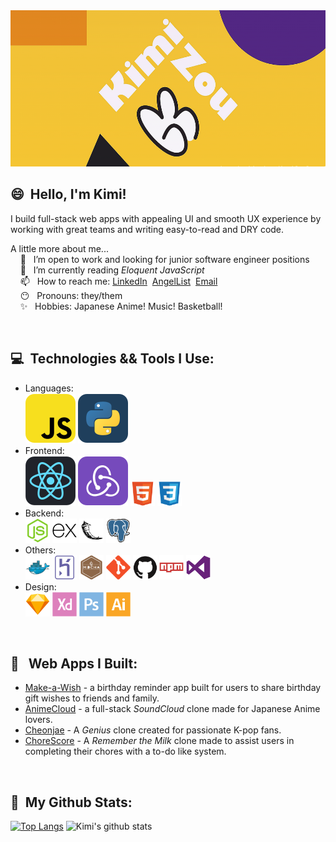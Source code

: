 <link rel="stylesheet" href="https://cdn.jsdelivr.net/gh/devicons/devicon@v2.10.1/devicon.min.css">

<img style='height: 250px' src="readme-assets/kimi.jpg"> 
<br />

## 😄&nbsp; Hello, I'm Kimi! 
I build full-stack web apps with appealing UI and smooth UX experience by working with great teams and writing easy-to-read and DRY code.

A little more about me... <br />
&nbsp; &nbsp; 🔭 &nbsp; I’m open to work and looking for junior software engineer positions <br />
&nbsp; &nbsp; 🌱 &nbsp; I’m currently reading <em>Eloquent JavaScript</em><br />
&nbsp; &nbsp; 📫 &nbsp; How to reach me: 
<a href='https://www.linkedin.com/in/kimizou/'>LinkedIn</a>&nbsp; 
<a href='https://angel.co/u/kimi-zou'>AngelList</a>&nbsp;
<a href='mailto:kimizou.kz@gmail.com'>Email</a>&nbsp;
<br />
&nbsp; &nbsp; 😶 &nbsp; Pronouns: they/them <br />
&nbsp; &nbsp; ✨ &nbsp; Hobbies: Japanese Anime! Music! Basketball!

<br />

## 💻&nbsp; Technologies && Tools I Use:
- Languages: <br />
  ![JS](https://github.com/harshcut/harshcut/raw/master/static/javascript.svg)
  ![Python](https://github.com/harshcut/harshcut/raw/master/static/python.svg)
- Frontend: <br />
  ![React](https://github.com/harshcut/harshcut/raw/master/static/react.svg)
  ![Redux](https://github.com/harshcut/harshcut/raw/master/static/redux.svg)
  <img src='readme-assets/html5-original.svg' style='height: 39px'>
  <img src='readme-assets/css3-original.svg' style='height: 39px'>
- Backend: <br />
  <img src='readme-assets/nodejs-original.svg' style='height: 39px'>
  <img src='readme-assets/express-original.svg' style='height: 39px'>
  <img src='readme-assets/flask-original.svg' style='height: 39px'>
  <img src='readme-assets/postgresql-original.svg' style='height: 39px'>
- Others: <br />
  <img src='readme-assets/docker-original.svg' style='height: 39px'>
  <img src='readme-assets/heroku-original.svg' style='height: 39px'>
  <img src='readme-assets/mocha-plain.svg' style='height: 39px'>
  <img src='readme-assets/git-original.svg' style='height: 39px'>
  <img src='readme-assets/github-original.svg' style='height: 39px'>
  <img src='readme-assets/npm-original-wordmark.svg' style='height: 39px'>
  <img src='readme-assets/visualstudio-plain.svg' style='height: 39px'>
- Design: <br />
  <img src='readme-assets/sketch-original.svg' style='height: 39px'>
  <img src='readme-assets/xd-plain.svg' style='height: 39px'>
  <img src='readme-assets/photoshop-plain.svg' style='height: 39px'>
  <img src='readme-assets/illustrator-plain.svg' style='height: 39px'>

<br />

## 🐾 &nbsp;  Web Apps I Built:
- <a href='https://capstone-make-a-wish.herokuapp.com/'>Make-a-Wish</a> - a birthday reminder app built for users to share birthday gift wishes to friends and family.
- <a href='https://anime-cloud.herokuapp.com/'>AnimeCloud</a> - a full-stack <a href='https://soundcloud.com/' style='text-decoration: none; color: inherit'><em>SoundCloud</em></a> clone made for Japanese Anime lovers.
- <a href='https://cheonjae.herokuapp.com/'>Cheonjae</a> - A <a href='https://genius.com/' style='text-decoration: none; color: inherit'><em>Genius</em></a> clone created for passionate K-pop fans.
- <a href='https://chorescore2020.herokuapp.com/'>ChoreScore</a> - A <a href='https://genius.com/' style='text-decoration: none; color: inherit'><em>Remember the Milk</em></a> clone made to assist users in completing their chores with a to-do like system.

<br />

## 🎏&nbsp; My Github Stats:
[![Top Langs](https://github-readme-stats.vercel.app/api/top-langs/?username=Kimi-Zou&layout=compact&langs_count=10&count_private=true&exclude_repo=01-fcc-tribute-page,02-fcc-survey-form,03-fcc-product-landing-page,04-fcc-technical-documentation,06-fcc-random-quote-machine,kimi-zou.github.io&theme=radical)](https://github.com/Kimi-Zou/github-readme-stats)
![Kimi's github stats](https://github-readme-stats.vercel.app/api?username=kimi-zou&theme=radical&show_icons=true&count_private=true&hide=issues)